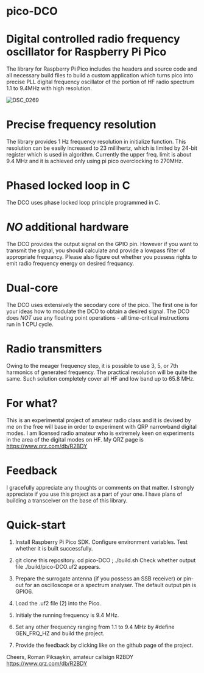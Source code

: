 # pico-DCO
# Digital controlled radio frequency oscillator for Raspberry Pi Pico 

The library for Raspberry Pi Pico includes the headers and source code and all 
necessary build files to build a custom application which turns pico into
precise PLL digital frequency oscillator of the portion of HF radio spectrum
1.1 to 9.4MHz with high resolution.

![DSC_0269](https://github.com/RPiks/pico-DCO/assets/47501785/91ee4c1a-43ed-4452-8606-9dd27183a044)

# Precise frequency resolution
The library provides 1 Hz frequency resolution in initialize function. This
resolution can be easily increased to 23 millihertz, which is limited by
24-bit register which is used in algorithm.
Currently the upper freq. limit is about 9.4 MHz and it is achieved only using 
pi pico overclocking to 270MHz.

# Phased locked loop in C
The DCO uses phase locked loop principle programmed in C.

# *NO* additional hardware
The DCO provides the output signal on the GPIO pin. However if you want to
transmit the signal, you should calculate and provide a lowpass filter of
appropriate frequancy. Please also figure out whether you possess rights
to emit radio frequency energy on desired frequancy.

# Dual-core
The DCO uses extensively the secodary core of the pico. The first one is for
your ideas how to modulate the DCO to obtain a desired signal.
The DCO does *NOT* use any floating point operations - all time-critical 
instructions run in 1 CPU cycle.

# Radio transmitters
Owing to the meager frequency step, it is possible to use 3, 5, or 7th harmonics 
of generated frequency. The practical resolution will be quite the same. Such 
solution completely cover all HF and low band up to 65.8 MHz.

# For what?
This is an experimental project of amateur radio class and it is devised by me on 
the free will base in order to experiment with QRP narrowband digital modes.
I am licensed radio amateur who is extremely keen on experiments in the area
of the digital modes on HF. My QRZ page is https://www.qrz.com/db/R2BDY

# Feedback
I gracefully appreciate any thoughts or comments on that matter.
I strongly appreciate if you use this project as a part of your one.
I have plans of building a transceiver on the base of this library.

# Quick-start
1. Install Raspberry Pi Pico SDK. Configure environment variables. Test whether 
it is built successfully.

2. git clone this repository. cd pico-DCO ; ./build.sh
Check whether output file ./build/pico-DCO.uf2 appears.

3. Prepare the surrogate antenna (if you possess an SSB receiver) or pin-out
for an oscilloscope or a spectrum analyser. The default output pin is GPIO6.

4. Load the .uf2 file (2) into the Pico.

5. Initialy the running frequency is 9.4 MHz.

6. Set any other frequency ranging from 1.1 to 9.4 MHz by #define GEN_FRQ_HZ and build the project. 

7. Provide the feedback by clicking like on the github page of the project.


Cheers,
Roman Piksaykin, amateur callsign R2BDY
https://www.qrz.com/db/R2BDY
